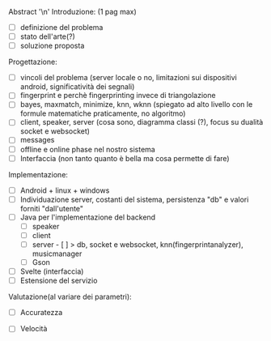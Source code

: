 Abstract '\n'
Introduzione: (1 pag max)
- [ ] definizione del problema 
- [ ] stato dell'arte(?)
- [ ] soluzione proposta

Progettazione:
- [ ] vincoli del problema (server locale o no, limitazioni sui dispositivi android, significatività dei segnali)
- [ ] fingerprint e perchè fingerprinting invece di triangolazione
- [ ] bayes, maxmatch, minimize, knn, wknn (spiegato ad alto livello con le formule matematiche  praticamente, no algoritmo)
- [ ] client, speaker, server (cosa sono, diagramma classi (?), focus su dualità socket e websocket)
- [ ] messages
- [ ] offline e online phase nel nostro sistema
- [ ] Interfaccia (non tanto quanto è bella ma cosa permette di fare)

Implementazione:
- [ ] Android + linux + windows
- [ ] Individuazione server, costanti del sistema, persistenza "db" e valori forniti "dall'utente"
- [ ] Java per l'implementazione del backend
	- [ ] speaker
	- [ ] client
	- [ ] server - [ ] > db, socket e websocket, knn(fingerprintanalyzer), musicmanager
	- [ ] Gson
- [ ] Svelte (interfaccia)
- [ ] Estensione del servizio

Valutazione(al variare dei parametri):

- [ ] Accuratezza 
- [ ] Velocità

